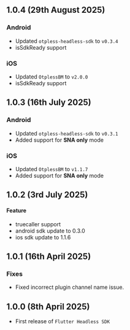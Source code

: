 ## 1.0.4 (29th August 2025)
### Android
- Updated `otpless-headless-sdk` to `v0.3.4`
- isSdkReady support

### iOS
- Updated `OtplessBM` to `v2.0.0`
- isSdkReady support 

## 1.0.3 (16th July 2025)
### Android
- Updated `otpless-headless-sdk` to `v0.3.1`
- Added support for **SNA only** mode

### iOS
- Updated `OtplessBM` to `v1.1.7`
- Added support for **SNA only** mode

## 1.0.2 (3rd July 2025)
#### Feature
* truecaller support
* android sdk update to 0.3.0
* ios sdk update to 1.1.6

## 1.0.1 (16th April 2025)
### Fixes
* Fixed incorrect plugin channel name issue.

## 1.0.0 (8th April 2025)

* First release of `Flutter Headless SDK`
